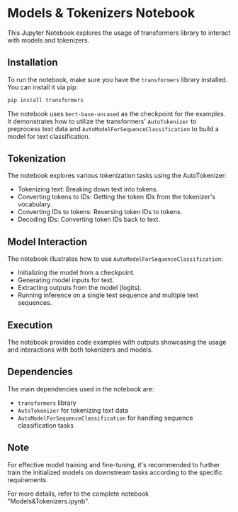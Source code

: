 # Models & Tokenizers Notebook

This Jupyter Notebook explores the usage of transformers library to interact with models and tokenizers.

## Installation

To run the notebook, make sure you have the `transformers` library installed. You can install it via pip:

```bash
pip install transformers
```

The notebook uses `bert-base-uncased` as the checkpoint for the examples. It demonstrates how to utilize the transformers' `AutoTokenizer` to preprocess text data and `AutoModelForSequenceClassification` to build a model for text classification.

## Tokenization

The notebook explores various tokenization tasks using the AutoTokenizer:

- Tokenizing text: Breaking down text into tokens.
- Converting tokens to IDs: Getting the token IDs from the tokenizer's vocabulary.
- Converting IDs to tokens: Reversing token IDs to tokens.
- Decoding IDs: Converting token IDs back to text.

## Model Interaction

The notebook illustrates how to use `AutoModelForSequenceClassification`:

- Initializing the model from a checkpoint.
- Generating model inputs for text.
- Extracting outputs from the model (logits).
- Running inference on a single text sequence and multiple text sequences.

## Execution

The notebook provides code examples with outputs showcasing the usage and interactions with both tokenizers and models.

## Dependencies

The main dependencies used in the notebook are:
- `transformers` library
- `AutoTokenizer` for tokenizing text data
- `AutoModelForSequenceClassification` for handling sequence classification tasks

## Note

For effective model training and fine-tuning, it's recommended to further train the initialized models on downstream tasks according to the specific requirements.

For more details, refer to the complete notebook "Models&Tokenizers.ipynb".

